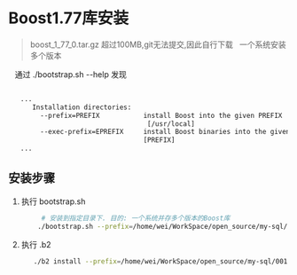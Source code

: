 # Boost1.77库安装
> boost_1_77_0.tar.gz 超过100MB,git无法提交,因此自行下载
&nbsp;&nbsp;一个系统安装多个版本

&nbsp;&nbsp; 通过 ./bootstrap.sh --help 发现
```txt

   ...
      Installation directories:
        --prefix=PREFIX           install Boost into the given PREFIX
                                   [/usr/local]
        --exec-prefix=EPREFIX     install Boost binaries into the given EPREFIX
                                  [PREFIX]
   ...

```

## 安装步骤
1. 执行 bootstrap.sh
   ```sh
        # 安装到指定目录下. 目的: 一个系统并存多个版本的Boost库
       ./bootstrap.sh --prefix=/home/wei/WorkSpace/open_source/my-sql/001.SOURCE_CODE/001.mysql-server-8.0.30-GA/libs/libs-output/boost_1_77_0_output
   ```

2. 执行 .b2
   ```sh
      ./b2 install --prefix=/home/wei/WorkSpace/open_source/my-sql/001.SOURCE_CODE/001.mysql-server-8.0.30-GA/libs/libs-output/boost_1_77_0_output --build-type=complete threading=multi --layout=tagged 
   ```
